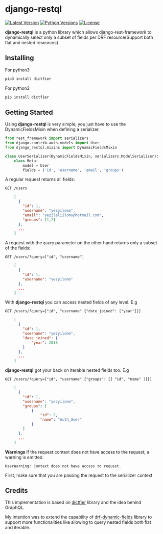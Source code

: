 # django-restql

[![Latest Version](https://img.shields.io/pypi/v/django-restql.svg)](https://pypi.org/project/django-restql/)
[![Python Versions](https://img.shields.io/pypi/pyversions/django-restql.svg)](https://pypi.org/project/django-restql/)
[![License](https://img.shields.io/pypi/l/django-restql.svg)](https://pypi.org/project/django-restql/)

**django-restql** is a python library which allows django-rest-framework to dynamically select only a subset of fields per DRF resource(Support both flat and nested resources)

## Installing
For python3
```python
pip3 install dictfier
```

For python2
```python
pip install dictfier
```

## Getting Started
Using **django-restql** is very simple, you just have to use the DynamicFieldsMixin when defining a serializer.
```python
from rest_framework import serializers
from django.contrib.auth.models import User
from django_restql.mixins import DynamicFieldsMixin

class UserSerializer(DynamicFieldsMixin, serializers.ModelSerializer):
    class Meta:
        model = User
        fields = ('id', 'username', 'email', 'groups')
```

A regular request returns all fields:

```GET /users```

``` json
    [
      {
        "id": 1,
        "username": "yezyilomo",
        "email": "yezileliilomo@hotmail.com",
        "groups": [1,2]
      },
      ...
    ]
```

A request with the `query` parameter on the other hand returns only a subset of
the fields:

```GET /users/?query=["id", "username"]```

```json
    [
      {
        "id": 1,
        "username": "yezyilomo"
      },
      ...
    ]
```

With **django-restql** you can access nested fields of any level. E.g

```GET /users/?query=["id", "username" {"date_joined": ["year"]}]```

```json
    [
      {
        "id": 1,
        "username": "yezyilomo",
        "date_joined": {
            "year": 2018
        }
      },
      ...
    ]
```

**django-restql** got your back on iterable nested fields too. E.g

```GET /users/?query=["id", "username" {"groups": [[ "id", "name" ]]}]```

```json
    [
      {
        "id": 1,
        "username": "yezyilomo",
        "groups": [
            {
                "id": 2,
                "name": "Auth_User"
            }
        ]
      },
      ...
    ]
```

**Warnings** 
If the request context does not have access to the request, a warning is emitted:

```UserWarning: Context does not have access to request.```

First, make sure that you are passing the request to the serializer context

## Credits
This implementation is based on [dictfier](https://github.com/yezyilomo/dictfier) library and the idea behind GraphQL. 

My intention was to extend the capability of [drf-dynamic-fields](https://github.com/dbrgn/drf-dynamic-fields) library to support more functionalities like allowing to query nested fields both flat and iterable.